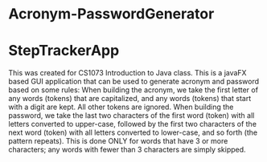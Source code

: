 # Acronym-PasswordGenerator
# StepTrackerApp
This was created for CS1073 Introduction to Java class. 
This is a javaFX based GUI application that can be used to generate acronym and password based on some rules:
When building the acronym, we take the first letter of any words (tokens) that are capitalized, and any words (tokens) that start with a digit are kept. All other tokens are ignored. 
When building the password, we take the last two characters of the first word (token) with all letters converted to upper-case, followed by the first two characters of the next word (token) with all letters converted to lower-case, and so forth (the pattern repeats). This is done ONLY for words that have 3 or more characters; any words with fewer
than 3 characters are simply skipped.
